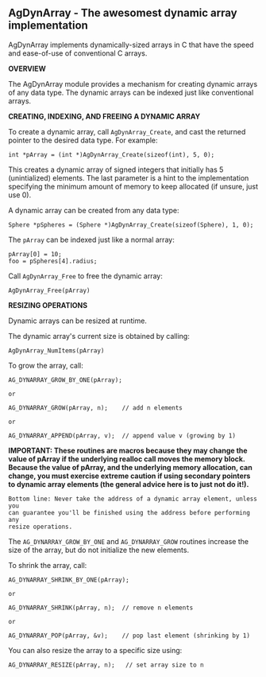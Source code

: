 AgDynArray - The awesomest dynamic array implementation
---------------------------------------------------------

AgDynArray implements dynamically-sized arrays in C that have the speed and
ease-of-use of conventional C arrays.

**OVERVIEW**

The AgDynArray module provides a mechanism for creating dynamic arrays of
any data type.  The dynamic arrays can be indexed just like
conventional arrays.

**CREATING, INDEXING, AND FREEING A DYNAMIC ARRAY**

To create a dynamic array, call `AgDynArray_Create`, and cast the returned
pointer to the desired data type.  For example:

    int *pArray = (int *)AgDynArray_Create(sizeof(int), 5, 0);

This creates a dynamic array of signed integers that initially has 5
(unintialized) elements.  The last parameter is a hint to the implementation
specifying the minimum amount of memory to keep allocated (if unsure, just use
0).

A dynamic array can be created from any data type:

    Sphere *pSpheres = (Sphere *)AgDynArray_Create(sizeof(Sphere), 1, 0);

The `pArray` can be indexed just like a normal array:

    pArray[0] = 10;
    foo = pSpheres[4].radius;

Call `AgDynArray_Free` to free the dynamic array:

    AgDynArray_Free(pArray)

**RESIZING OPERATIONS**

Dynamic arrays can be resized at runtime.

The dynamic array's current size is obtained by calling:

    AgDynArray_NumItems(pArray)

To grow the array, call:

    AG_DYNARRAY_GROW_BY_ONE(pArray);

    or

    AG_DYNARRAY_GROW(pArray, n);    // add n elements

    or

    AG_DYNARRAY_APPEND(pArray, v);  // append value v (growing by 1)

**IMPORTANT: These routines are macros because they may change the value of
pArray if the underlying realloc call moves the memory block.  Because the
value of pArray, and the underlying memory allocation, can change, you must
exercise extreme caution if using secondary pointers to dynamic array elements
(the general advice here is to just not do it!).**

    Bottom line: Never take the address of a dynamic array element, unless you
    can guarantee you'll be finished using the address before performing any
    resize operations.

The `AG_DYNARRAY_GROW_BY_ONE` and `AG_DYNARRAY_GROW` routines increase the size
of the array, but do not initialize the new elements.

To shrink the array, call:

    AG_DYNARRAY_SHRINK_BY_ONE(pArray);

    or

    AG_DYNARRAY_SHRINK(pArray, n);  // remove n elements

    or

    AG_DYNARRAY_POP(pArray, &v);    // pop last element (shrinking by 1)

You can also resize the array to a specific size using:

    AG_DYNARRAY_RESIZE(pArray, n);   // set array size to n
